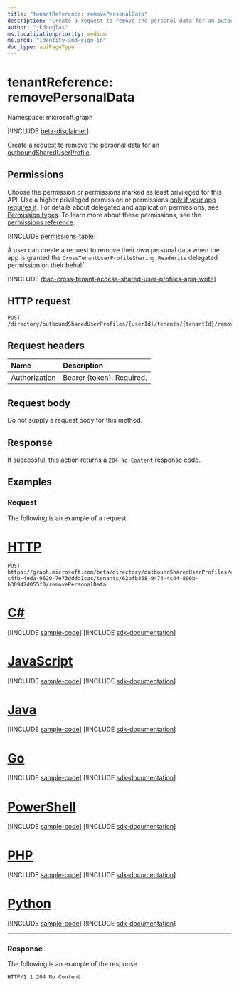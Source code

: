 ```yaml
---
title: "tenantReference: removePersonalData"
description: "Create a request to remove the personal data for an outboundSharedUserProfile."
author: "jkdouglas"
ms.localizationpriority: medium
ms.prod: "identity-and-sign-in"
doc_type: apiPageType
---
```


# tenantReference: removePersonalData

Namespace: microsoft.graph

[!INCLUDE [beta-disclaimer](../../includes/beta-disclaimer.md)]

Create a request to remove the personal data for an [outboundSharedUserProfile](../resources/inboundshareduserprofile.md).

## Permissions

Choose the permission or permissions marked as least privileged for this API. Use a higher privileged permission or permissions [only if your app requires it](/graph/permissions-overview#best-practices-for-using-microsoft-graph-permissions). For details about delegated and application permissions, see [Permission types](/graph/permissions-overview#permission-types). To learn more about these permissions, see the [permissions reference](/graph/permissions-reference).

<!-- { "blockType": "permissions", "name": "tenantreference_removepersonaldata" } -->
[!INCLUDE [permissions-table](../includes/permissions/tenantreference-removepersonaldata-permissions.md)]

A user can create a request to remove their own personal data when the app is granted the `CrossTenantUserProfileSharing.ReadWrite` delegated permission on their behalf.

[!INCLUDE [rbac-cross-tenant-access-shared-user-profiles-apis-write](../includes/rbac-for-apis/rbac-cross-tenant-access-shared-user-profiles-apis-write.md)]

## HTTP request

<!-- {
  "blockType": "ignored"
}
-->
``` http
POST /directory/outboundSharedUserProfiles/{userId}/tenants/{tenantId}/removePersonalData
```

## Request headers

|Name|Description|
|:---|:---|
|Authorization|Bearer {token}. Required.|

## Request body

Do not supply a request body for this method.

## Response

If successful, this action returns a `204 No Content` response code.

## Examples

### Request

The following is an example of a request.
# [HTTP](#tab/http)
<!-- {
  "blockType": "request",
  "name": "tenantreferencethis.removepersonaldata"
}
-->
``` http
POST https://graph.microsoft.com/beta/directory/outboundSharedUserProfiles/c228b2ae-c4fb-4eda-9620-7e73dddd1cac/tenants/62bfb458-9474-4c44-896b-b30942d055f0/removePersonalData
```

# [C#](#tab/csharp)
[!INCLUDE [sample-code](../includes/snippets/csharp/tenantreferencethisremovepersonaldata-csharp-snippets.md)]
[!INCLUDE [sdk-documentation](../includes/snippets/snippets-sdk-documentation-link.md)]

# [JavaScript](#tab/javascript)
[!INCLUDE [sample-code](../includes/snippets/javascript/tenantreferencethisremovepersonaldata-javascript-snippets.md)]
[!INCLUDE [sdk-documentation](../includes/snippets/snippets-sdk-documentation-link.md)]

# [Java](#tab/java)
[!INCLUDE [sample-code](../includes/snippets/java/tenantreferencethisremovepersonaldata-java-snippets.md)]
[!INCLUDE [sdk-documentation](../includes/snippets/snippets-sdk-documentation-link.md)]

# [Go](#tab/go)
[!INCLUDE [sample-code](../includes/snippets/go/tenantreferencethisremovepersonaldata-go-snippets.md)]
[!INCLUDE [sdk-documentation](../includes/snippets/snippets-sdk-documentation-link.md)]

# [PowerShell](#tab/powershell)
[!INCLUDE [sample-code](../includes/snippets/powershell/tenantreferencethisremovepersonaldata-powershell-snippets.md)]
[!INCLUDE [sdk-documentation](../includes/snippets/snippets-sdk-documentation-link.md)]

# [PHP](#tab/php)
[!INCLUDE [sample-code](../includes/snippets/php/tenantreferencethisremovepersonaldata-php-snippets.md)]
[!INCLUDE [sdk-documentation](../includes/snippets/snippets-sdk-documentation-link.md)]

# [Python](#tab/python)
[!INCLUDE [sample-code](../includes/snippets/python/tenantreferencethisremovepersonaldata-python-snippets.md)]
[!INCLUDE [sdk-documentation](../includes/snippets/snippets-sdk-documentation-link.md)]

---

### Response

The following is an example of the response
<!-- {
  "blockType": "response",
  "truncated": true
}
-->
``` http
HTTP/1.1 204 No Content
```

